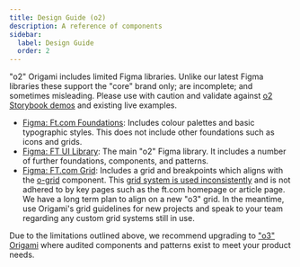 ```yaml
---
title: Design Guide (o2)
description: A reference of components
sidebar:
  label: Design Guide
  order: 2
---
```


"o2" Origami includes limited Figma libraries. Unlike our latest Figma libraries these support the "core" brand only; are incomplete; and sometimes misleading. Please use with caution and validate against [o2 Storybook demos](https://o2-core.origami.ft.com/) and existing live examples.

- [Figma: Ft.com Foundations](<https://www.figma.com/file/NtRRxJdOxBO4mM0B3Fxv7M/%F0%9F%92%A0-Ft.com-Foundations---Origami-(o2)?type=design&node-id=0-1&mode=design>): Includes colour palettes and basic typographic styles. This does not include other foundations such as icons and grids.
- [Figma: FT UI Library](<https://www.figma.com/file/MyHQ1qdwYyek5IBdhEEaND/%F0%9F%92%A0-FT-UI-Library---Origami-(o2)?type=design&node-id=0-2169&mode=design>): The main "o2" Figma library. It includes a number of further foundations, components, and patterns.
- [Figma: FT.com Grid](<https://www.figma.com/file/Lqva9v140ngCrFG4BbgAjp/%F0%9F%92%A0-FT.com-Grid---Origami-(o2)?type=design>): Includes a grid and breakpoints which aligns with the [o-grid](/o2-components/component-list/#o-grid) component. This [grid system is used inconsistently](https://docs.google.com/document/d/1k4q3uWYk7NiI9nuzRNTHS5pxYavzyUtPFcC2oSJfRMk/edit#heading=h.f45oi3ye4iz4) and is not adhered to by key pages such as the ft.com homepage or article page. We have a long term plan to align on a new "o3" grid. In the meantime, use Origami's grid guidelines for new projects and speak to your team regarding any custom grid systems still in use.

Due to the limitations outlined above, we recommend upgrading to ["o3" Origami](/getting-started/design-guide/) where audited components and patterns exist to meet your product needs.
